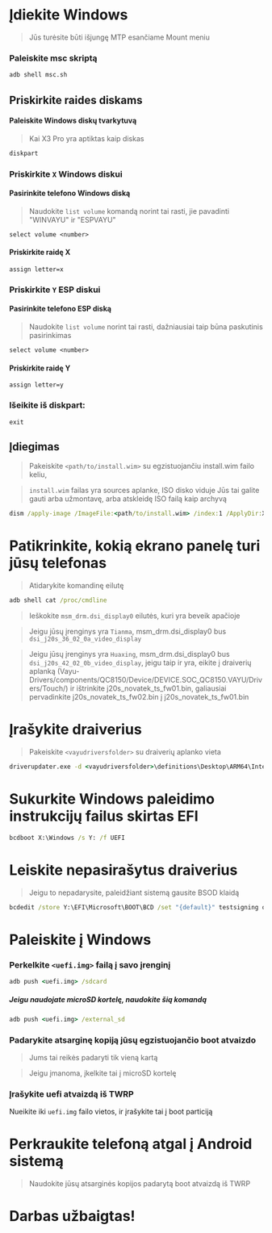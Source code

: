 # Įdiekite Windows
> Jūs turėsite būti išjungę MTP esančiame Mount meniu

### Paleiskite msc skriptą

```cmd
adb shell msc.sh
```

  

## Priskirkite raides diskams

  

#### Paleiskite Windows diskų tvarkytuvą

> Kai X3 Pro yra aptiktas kaip diskas

```cmd
diskpart
```


### Priskirkite `X` Windows diskui

#### Pasirinkite telefono Windows diską
> Naudokite `list volume` komandą norint tai rasti, jie pavadinti "WINVAYU" ir "ESPVAYU"

```diskpart
select volume <number>
```

#### Priskirkite raidę X
```diskpart
assign letter=x
```

### Priskirkite `Y` ESP diskui

#### Pasirinkite telefono ESP diską

> Naudokite `list volume` norint tai rasti, dažniausiai taip būna paskutinis pasirinkimas

```diskpart
select volume <number>
```

#### Priskirkite raidę Y

```diskpart
assign letter=y
```

### Išeikite iš diskpart:
```diskpart
exit
```

  
  

## Įdiegimas

> Pakeiskite `<path/to/install.wim>` su egzistuojančiu install.wim failo keliu,

> `install.wim` failas yra sources aplanke, ISO disko viduje
> Jūs tai galite gauti arba užmontavę, arba atskleidę ISO failą kaip archyvą

```cmd
dism /apply-image /ImageFile:<path/to/install.wim> /index:1 /ApplyDir:X:\
```

# Patikrinkite, kokią ekrano panelę turi jūsų telefonas

> Atidarykite komandinę eilutę

```cmd
adb shell cat /proc/cmdline
```
> Ieškokite `msm_drm.dsi_display0` eilutės, kuri yra beveik apačioje

> Jeigu jūsų įrenginys yra `Tianma`, msm_drm.dsi_display0 bus `dsi_j20s_36_02_0a_video_display`

> Jeigu jūsų įrenginys yra `Huaxing`, msm_drm.dsi_display0 bus `dsi_j20s_42_02_0b_video_display`, jeigu taip ir yra, eikite į draiverių aplanką (Vayu-Drivers/components/QC8150/Device/DEVICE.SOC_QC8150.VAYU/Drivers/Touch/) ir ištrinkite j20s_novatek_ts_fw01.bin, galiausiai pervadinkite j20s_novatek_ts_fw02.bin į j20s_novatek_ts_fw01.bin

# Įrašykite draiverius

> Pakeiskite `<vayudriversfolder>` su draiverių aplanko vieta

```cmd
driverupdater.exe -d <vayudriversfolder>\definitions\Desktop\ARM64\Internal\vayu.txt -r <vayudriversfolder> -p X:
```

  

# Sukurkite Windows paleidimo instrukcijų failus skirtas EFI

```cmd
bcdboot X:\Windows /s Y: /f UEFI
```

  
  

# Leiskite nepasirašytus draiverius

> Jeigu to nepadarysite, paleidžiant sistemą gausite BSOD klaidą

```cmd
bcdedit /store Y:\EFI\Microsoft\BOOT\BCD /set "{default}" testsigning on
```

# Paleiskite į Windows

### Perkelkite `<uefi.img>` failą į savo įrenginį

```cmd
adb push <uefi.img> /sdcard
```

##### Jeigu naudojate microSD kortelę, naudokite šią komandą

```cmd
adb push <uefi.img> /external_sd
```


### Padarykite atsarginę kopiją jūsų egzistuojančio boot atvaizdo
> Jums tai reikės padaryti tik vieną kartą

> Jeigu įmanoma, įkelkite tai į microSD kortelę


### Įrašykite uefi atvaizdą iš TWRP
Nueikite iki `uefi.img` failo vietos, ir įrašykite tai į boot particiją

# Perkraukite telefoną atgal į Android sistemą
> Naudokite jūsų atsarginės kopijos padarytą boot atvaizdą iš TWRP

# Darbas užbaigtas!
